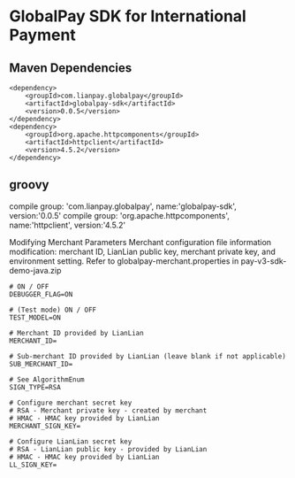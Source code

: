 # GlobalPay SDK for International Payment

## Maven Dependencies
```
<dependency>
    <groupId>com.lianpay.globalpay</groupId>
    <artifactId>globalpay-sdk</artifactId>
    <version>0.0.5</version>
</dependency>
<dependency>
    <groupId>org.apache.httpcomponents</groupId>
    <artifactId>httpclient</artifactId>
    <version>4.5.2</version>
</dependency>
```


## groovy

compile group: 'com.lianpay.globalpay', name:'globalpay-sdk', version:'0.0.5'
compile group: 'org.apache.httpcomponents', name:'httpclient', version:'4.5.2'


Modifying Merchant Parameters
Merchant configuration file information modification: merchant ID, LianLian public key, merchant private key, and environment setting.
Refer to globalpay-merchant.properties in pay-v3-sdk-demo-java.zip
```
# ON / OFF
DEBUGGER_FLAG=ON

# (Test mode) ON / OFF
TEST_MODEL=ON

# Merchant ID provided by LianLian
MERCHANT_ID=

# Sub-merchant ID provided by LianLian (leave blank if not applicable)
SUB_MERCHANT_ID=

# See AlgorithmEnum
SIGN_TYPE=RSA

# Configure merchant secret key
# RSA - Merchant private key - created by merchant
# HMAC - HMAC key provided by LianLian
MERCHANT_SIGN_KEY=

# Configure LianLian secret key
# RSA - LianLian public key - provided by LianLian
# HMAC - HMAC key provided by LianLian
LL_SIGN_KEY=
```
